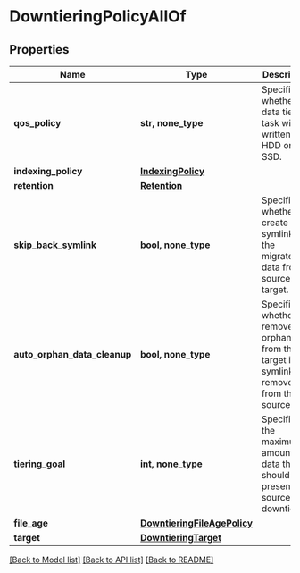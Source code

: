 # DowntieringPolicyAllOf


## Properties
Name | Type | Description | Notes
------------ | ------------- | ------------- | -------------
**qos_policy** | **str, none_type** | Specifies whether the data tiering task will be written to HDD or SSD. | [optional] 
**indexing_policy** | [**IndexingPolicy**](IndexingPolicy.md) |  | [optional] 
**retention** | [**Retention**](Retention.md) |  | [optional] 
**skip_back_symlink** | **bool, none_type** | Specifies whether to create a symlink for the migrated data from source to target. | [optional]  if omitted the server will use the default value of True
**auto_orphan_data_cleanup** | **bool, none_type** | Specifies whether to remove the orphan data from the target if the symlink is removed from the source. | [optional]  if omitted the server will use the default value of True
**tiering_goal** | **int, none_type** | Specifies the maximum amount of data that should be present on source after downtiering. | [optional] 
**file_age** | [**DowntieringFileAgePolicy**](DowntieringFileAgePolicy.md) |  | [optional] 
**target** | [**DowntieringTarget**](DowntieringTarget.md) |  | [optional] 

[[Back to Model list]](../README.md#documentation-for-models) [[Back to API list]](../README.md#documentation-for-api-endpoints) [[Back to README]](../README.md)



